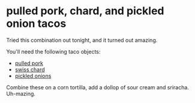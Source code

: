 pulled pork, chard, and pickled onion tacos
===========================================

Tried this combination out tonight, and it turned out amazing.

You'll need the following taco objects:

* [pulled pork](/base_layers/crock_pot_pulled_pork.md)
* [swiss chard](/base_layers/swiss_chard.md)
* [pickled onions](/condiments/pickled_red_onions.md)

Combine these on a corn tortilla, add a dollop of sour cream and sriracha. Uh-mazing.